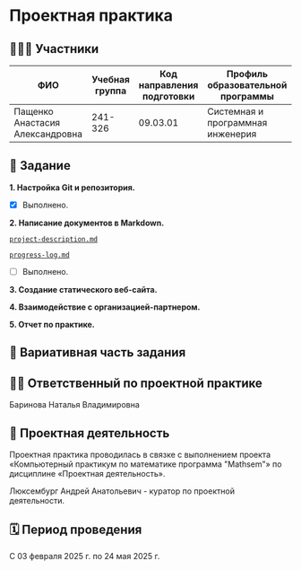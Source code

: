 # Проектная практика

## 🧑‍🤝‍🧑 Участники

| ФИО | Учебная группа | Код направления подготовки | Профиль образовательной программы |
|-----|----------------|-----------------------------|------------------------------------|
| Пащенко Анастасия Александровна | 241-326 | 09.03.01 | Системная и программная инженерия |

## 📌 Задание

**1. Настройка Git и репозитория.**
- [x] Выполнено.

**2. Написание документов в Markdown.**

[`project-description.md`](./project-description.md)

[`progress-log.md`](./progress-log.md)

- [ ] Выполнено.

**3. Создание статического веб-сайта.**


**4. Взаимодействие с организацией-партнером.**


**5. Отчет по практике.**

## 🎲 Вариативная часть задания



## 🧑‍🏫 Ответственный по проектной практике

Баринова Наталья Владимировна

## 🎯 Проектная деятельность

Проектная практика проводилась в связке с выполнением проекта «Компьютерный практикум по математике программа "Mathsem"» по дисциплине «Проектная деятельность».

Люксембург Андрей Анатольевич - куратор по проектной деятельности.

## 🗓 Период проведения

С 03 февраля 2025 г. по 24 мая 2025 г.
